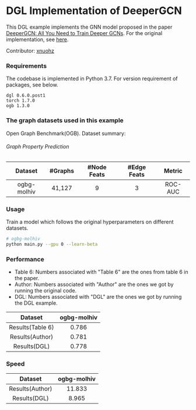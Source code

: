# DGL Implementation of DeeperGCN

This DGL example implements the GNN model proposed in the paper [DeeperGCN: All You Need to Train Deeper GCNs](https://arxiv.org/abs/2006.07739). For the original implementation, see [here](https://github.com/lightaime/deep_gcns_torch).

Contributor: [xnuohz](https://github.com/xnuohz)

### Requirements
The codebase is implemented in Python 3.7. For version requirement of packages, see below.

```
dgl 0.6.0.post1
torch 1.7.0
ogb 1.3.0
```

### The graph datasets used in this example

Open Graph Benchmark(OGB). Dataset summary:

###### Graph Property Prediction

|   Dataset   | #Graphs | #Node Feats | #Edge Feats | Metric  |
| :---------: | :-----: | :---------: | :---------: | :-----: |
| ogbg-molhiv | 41,127  |      9      |      3      | ROC-AUC |

### Usage

Train a model which follows the original hyperparameters on different datasets.
```bash
# ogbg-molhiv
python main.py --gpu 0 --learn-beta
```

### Performance

* Table 6: Numbers associated with "Table 6" are the ones from table 6 in the paper.
* Author: Numbers associated with "Author" are the ones we got by running the original code.
* DGL: Numbers associated with "DGL" are the ones we got by running the DGL example.

|     Dataset      | ogbg-molhiv |
| :--------------: | :---------: |
| Results(Table 6) |    0.786    |
| Results(Author)  |    0.781    |
|   Results(DGL)   |    0.778    |

### Speed

|     Dataset     | ogbg-molhiv |
| :-------------: | :---------: |
| Results(Author) |   11.833    |
|  Results(DGL)   |    8.965    |
